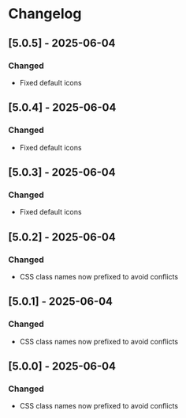 # Changelog

## [5.0.5] - 2025-06-04

### Changed
- Fixed default icons

## [5.0.4] - 2025-06-04

### Changed
- Fixed default icons

## [5.0.3] - 2025-06-04

### Changed
- Fixed default icons

## [5.0.2] - 2025-06-04

### Changed
- CSS class names now prefixed to avoid conflicts

## [5.0.1] - 2025-06-04

### Changed
- CSS class names now prefixed to avoid conflicts

## [5.0.0] - 2025-06-04

### Changed
- CSS class names now prefixed to avoid conflicts